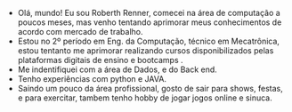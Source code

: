 * Olá, mundo! Eu sou Roberth Renner, comecei na área de computação a poucos meses, mas venho tentando aprimorar meus conhecimentos de acordo com mercado de trabalho.
* Estou no 2º período em Eng. da Computação, técnico em Mecatrônica, estou tentanto me aprimorar realizando cursos disponibilizados pelas plataformas digitais de ensino e bootcamps .
* Me indentifiquei com a área de Dados, e do Back end.
* Tenho experiências com python e JAVA.
* Saindo um pouco da área profissional, gosto de sair para shows, festas, e para exercitar, tambem tenho hobby de jogar jogos online e sinuca.
  
